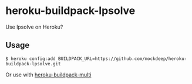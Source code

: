 # heroku-buildpack-lpsolve

Use lpsolve on Heroku?

## Usage

    $ heroku config:add BUILDPACK_URL=https://github.com/mockdeep/heroku-buildpack-lpsolve.git

Or use with [heroku-buildpack-multi](https://github.com/ddollar/heroku-buildpack-multi)
